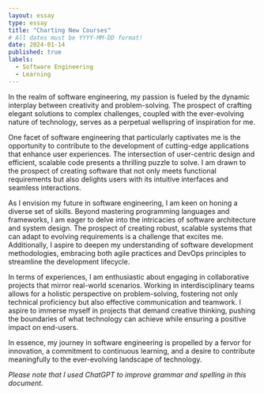 ```yaml
---
layout: essay
type: essay
title: "Charting New Courses"
# All dates must be YYYY-MM-DD format!
date: 2024-01-14
published: true
labels:
  - Software Engineering
  - Learning
---
```



In the realm of software engineering, my passion is fueled by the dynamic interplay between creativity and problem-solving. The prospect of crafting elegant solutions to complex challenges, coupled with the ever-evolving nature of technology, serves as a perpetual wellspring of inspiration for me.

One facet of software engineering that particularly captivates me is the opportunity to contribute to the development of cutting-edge applications that enhance user experiences. The intersection of user-centric design and efficient, scalable code presents a thrilling puzzle to solve. I am drawn to the prospect of creating software that not only meets functional requirements but also delights users with its intuitive interfaces and seamless interactions.

As I envision my future in software engineering, I am keen on honing a diverse set of skills. Beyond mastering programming languages and frameworks, I am eager to delve into the intricacies of software architecture and system design. The prospect of creating robust, scalable systems that can adapt to evolving requirements is a challenge that excites me. Additionally, I aspire to deepen my understanding of software development methodologies, embracing both agile practices and DevOps principles to streamline the development lifecycle.

In terms of experiences, I am enthusiastic about engaging in collaborative projects that mirror real-world scenarios. Working in interdisciplinary teams allows for a holistic perspective on problem-solving, fostering not only technical proficiency but also effective communication and teamwork. I aspire to immerse myself in projects that demand creative thinking, pushing the boundaries of what technology can achieve while ensuring a positive impact on end-users.

In essence, my journey in software engineering is propelled by a fervor for innovation, a commitment to continuous learning, and a desire to contribute meaningfully to the ever-evolving landscape of technology.

*Please note that I used ChatGPT to improve grammar and spelling in this document.*

